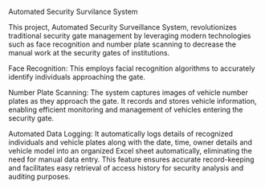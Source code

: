 Automated Security Survilance System

This project, Automated Security Surveillance System, revolutionizes traditional security gate management by leveraging modern technologies such as face recognition and number plate scanning to decrease the manual work at the security gates of institutions.

Face Recognition: This employs facial recognition algorithms to accurately identify individuals approaching the gate.

Number Plate Scanning: The system captures images of vehicle number plates as they approach the gate. It records and stores vehicle information, enabling efficient monitoring and management of vehicles entering the security gate.

Automated Data Logging: It automatically logs details of recognized individuals and vehicle plates along with the date, time, owner details and vehicle model into an organized Excel sheet automatically, eliminating the need for manual data entry. This feature ensures accurate record-keeping and facilitates easy retrieval of access history for security analysis and auditing purposes.
